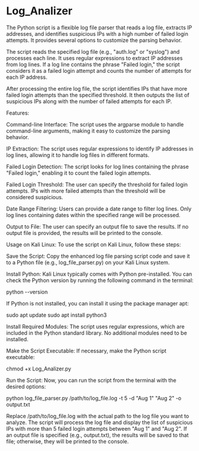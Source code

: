 # Log_Analizer
The Python script is a flexible log file parser that reads a log file, extracts IP addresses, and identifies suspicious IPs with a high number of failed login attempts. It provides several options to customize the parsing behavior.


The script reads the specified log file (e.g., "auth.log" or "syslog") and processes each line. It uses regular expressions to extract IP addresses from log lines. If a log line contains the phrase "Failed login," the script considers it as a failed login attempt and counts the number of attempts for each IP address.

After processing the entire log file, the script identifies IPs that have more failed login attempts than the specified threshold. It then outputs the list of suspicious IPs along with the number of failed attempts for each IP.

Features:

Command-line Interface: The script uses the argparse module to handle command-line arguments, making it easy to customize the parsing behavior.

IP Extraction: The script uses regular expressions to identify IP addresses in log lines, allowing it to handle log files in different formats.

Failed Login Detection: The script looks for log lines containing the phrase "Failed login," enabling it to count the failed login attempts.

Failed Login Threshold: The user can specify the threshold for failed login attempts. IPs with more failed attempts than the threshold will be considered suspicious.

Date Range Filtering: Users can provide a date range to filter log lines. Only log lines containing dates within the specified range will be processed.

Output to File: The user can specify an output file to save the results. If no output file is provided, the results will be printed to the console.

Usage on Kali Linux:
To use the script on Kali Linux, follow these steps:

Save the Script: Copy the enhanced log file parsing script code and save it to a Python file (e.g., log_file_parser.py) on your Kali Linux system.

Install Python: Kali Linux typically comes with Python pre-installed. You can check the Python version by running the following command in the terminal:


python --version


If Python is not installed, you can install it using the package manager apt:

sudo apt update
sudo apt install python3


Install Required Modules: The script uses regular expressions, which are included in the Python standard library. No additional modules need to be installed.

Make the Script Executable: If necessary, make the Python script executable:


chmod +x Log_Analizer.py

Run the Script: Now, you can run the script from the terminal with the desired options:

python log_file_parser.py /path/to/log_file.log -t 5 -d "Aug 1" "Aug 2" -o output.txt


Replace /path/to/log_file.log with the actual path to the log file you want to analyze. The script will process the log file and display the list of suspicious IPs with more than 5 failed login attempts between "Aug 1" and "Aug 2". If an output file is specified (e.g., output.txt), the results will be saved to that file; otherwise, they will be printed to the console.

